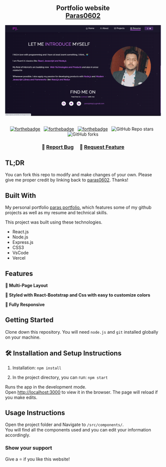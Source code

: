 <h2 align="center">
  Portfolio website<br/>
  <a href="https://paras-portofolio.vercel.app/" target="_blank">Paras0602</a>
</h2>
<div align="center">
  <img alt="Demo" src="./Images/img3.png" />
</div>

<br/>

<center>

[![forthebadge](https://forthebadge.com/images/badges/built-with-love.svg)](https://forthebadge.com) &nbsp;
[![forthebadge](https://forthebadge.com/images/badges/made-with-javascript.svg)](https://forthebadge.com) &nbsp;
[![forthebadge](https://forthebadge.com/images/badges/open-source.svg)](https://forthebadge.com) &nbsp;
![GitHub Repo stars](https://img.shields.io/github/stars/paras0602/Portfolio?color=red&logo=github&style=for-the-badge) &nbsp;
![GitHub forks](https://img.shields.io/github/forks/paras0602/Portfolio?color=red&logo=github&style=for-the-badge)

</center>

<h3 align="center">
    🔹
    <a href="https://github.com/paras0602/Portfolio/issues">Report Bug</a> &nbsp; &nbsp;
    🔹
    <a href="https://github.com/paras0602/Portfolio/issues">Request Feature</a>
</h3>

## TL;DR

You can fork this repo to modify and make changes of your own. Please give me proper credit by linking back to [paras0602](https://github.com/paras0602/Portfolio). Thanks!

## Built With

My personal portfolio <a href="https://paras-portofolio.vercel.app/" target="_blank">paras portfolio.</a> which features some of my github projects as well as my resume and technical skills.<br/>

This project was built using these technologies.

- React.js
- Node.js
- Express.js
- CSS3
- VsCode
- Vercel

## Features

**📖 Multi-Page Layout**

**🎨 Styled with React-Bootstrap and Css with easy to customize colors**

**📱 Fully Responsive**

## Getting Started

Clone down this repository. You will need `node.js` and `git` installed globally on your machine.

## 🛠 Installation and Setup Instructions

1. Installation: `npm install`

2. In the project directory, you can run: `npm start`

Runs the app in the development mode.\
Open [http://localhost:3000](http://localhost:3000) to view it in the browser.
The page will reload if you make edits.

## Usage Instructions

Open the project folder and Navigate to `/src/components/`. <br/>
You will find all the components used and you can edit your information accordingly.

### Show your support

Give a ⭐ if you like this website!
